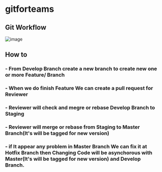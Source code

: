 # gitforteams
## Git Workflow
![image](https://user-images.githubusercontent.com/120695318/226306842-b8c0efb8-3cdf-4df9-ad83-cca65885c16a.png)

## How to
### - From Develop Branch create a new branch to create new one or more Feature/ Branch 
###	- When we do finish Feature We can create a pull request for Reviewer
###	- Reviewer will check and megre or rebase Develop Branch to Staging
### - Reviewer will merge or rebase from Staging to Master Branch(It's will be tagged for new version) 
### - if It appear any problem in Master Branch We can fix it at Hotfix Branch then Changing Code will be asynchorous with Master(It's will be tagged for new version) and Develop Branch.
